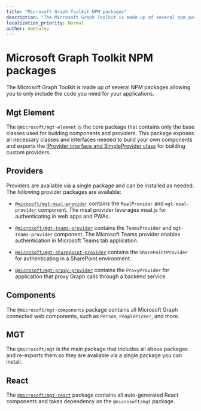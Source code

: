 ```yaml
---
title: "Microsoft Graph Toolkit NPM packages"
description: "The Microsoft Graph Toolkit is made up of several npm packages"
localization_priority: Normal
author: nmetulev
---
```


# Microsoft Graph Toolkit NPM packages

The Microsoft Graph Toolkit is made up of several NPM packages allowing you to only include the code you need for your applications.

## Mgt Element

The `@microsoft/mgt-element` is the core package that contains only the base classes used for building components and providers. This package exposes all  necessary classes and interfaces needed to build your own components and exports the [IProvider interface and SimpleProvider class](../providers/custom) for building custom providers.

## Providers 

Providers are available via a single package and can be installed as needed. The following provider packages are available:

* [`@micosoft/mgt-msal-provider`](../providers/msal) contains the `MsalProvider` and `mgt-msal-provider` component. The msal provider leverages msal.js for authenticating in web apps and PWAs.

* [`@microsoft/mgt-teams-provider`](../providers/teams) contains the `TeamsProvider` and `mgt-teams-provider` component. The Microsoft Teams provider enables authentication in Microsoft Teams tab application.

* [`@microsoft/mgt-sharepoint-provider`](../providers/sharepoint) contains the `SharePointProvider` for authenticating in a SharePoint environment. 

* [`@microsoft/mgt-proxy-provider`](../providers/proxy) contains the `ProxyProvider` for application that proxy Graph calls through a backend service. 

## Components 

The `@microsoft/mgt-components` package contains all Microsoft Graph connected web components, such as `Person`, `PeoplePicker`, and more. 

## MGT 

The `@microsoft/mgt` is the main package that includes all above packages and re-exports them so they are available via a single package you can install. 

## React

The [`@microsoft/mgt-react`](./mgt-react) package contains all auto-generated React components and takes dependency on the `@microsoft/mgt` package.